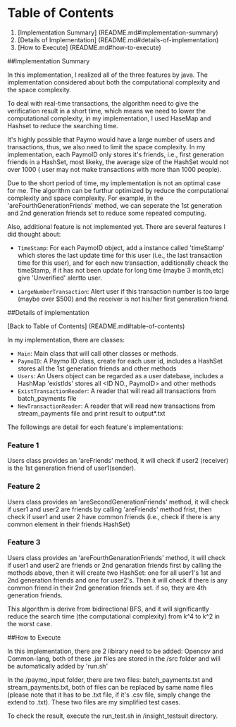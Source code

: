 # Table of Contents

1. [Implementation Summary] (README.md#implementation-summary)
2. [Details of Implementation] (README.md#details-of-implementation)
3. [How to Execute] (README.md#how-to-execute)


##Implementation Summary

In this implementation, I realized all of the three features by java. The implementation considered about both the computational complexity and the space complexity. 

To deal with real-time transactions, the algorithm need to give the verification result in a short time, which means we need to lower the computational complexity, in my implementation, I used HaseMap and Hashset to reduce the searching time.

It's highly possible that Paymo would have a large number of users and transactions, thus, we also need to limit the space complexity. In my implementation, each PaymoID only stores it's friends, i.e., first generation friends in a HashSet, most likeky, the average size of the HashSet would not over 1000 ( user may not make transactions with more than 1000 people). 

Due to the short period of time, my implementation is not an optimal case for me. The algorithm can be furthur optimized by reduce the computational complexity and space complexity. For example, in the 'areFourthGenerationFriends' method, we can seperate the 1st generation and 2nd generation friends set to reduce some repeated computing.

Also, additional feature is not implemented yet. There are several features I did thought about:

* `TimeStamp`: For each PaymoID object, add a instance called 'timeStamp' which stores the last update time for this user (i.e., the last transaction time for this user), and for each new transaction, additionally cheack the timeStamp, if it has not been update for long time (maybe 3 month,etc) give 'Unverified' alertto user.

* `LargeNumberTransaction`: Alert user if this transaction number is too large (maybe over $500) and the receiver is not his/her first generation friend.



##Details of implementation

[Back to Table of Contents] (README.md#table-of-contents)

In my implementation, there are  classes:

* `Main`: Main class that will call other classes or methods.
* `PaymoID`: A Paymo ID class, create for each user id, includes a HashSet stores all the 1st generation friends and other methods
* `Users`: An Users object can be regarded as a user datebase, includes a HashMap 'existIds' stores all <ID NO., PaymoID> and other methods
* `ExistTransactionReader`: A reader that will read all transactions from batch_payments file
* `NewTransactionReader`: A reader that will read new transactions from stream_payments file and print result to output*.txt

The followings are detail for each feature's implementations:
	
### Feature 1

Users class provides an 'areFriends' method, it will check if user2 (receiver) is the 1st generation friend of user1(sender).

### Feature 2

Users class provides an 'areSecondGenerationFriends' method, it will check if user1 and user2 are friends by calling 'areFriends' method frist, then check if user1 and user 2 have common friends (i.e., check if there is any common element in their friends HashSet)

### Feature 3

Users class provides an 'areFourthGenarationFriends' method, it will check if user1 and user2 are friends or 2nd genaration friends first by calling the mothods above, then it will create two HashSet: one for all user1's 1st and 2nd generation friends and one for user2's. Then it will check if there is any common friend in their 2nd generation friends set. if so, they are 4th generation friends.

This algorithm is derive from bidirectional BFS, and it will significantly reduce the search time (the computational complexity) from k^4 to k^2 in the worst case.

##How to Execute

In this implementation, there are 2 libirary need to be added: Opencsv and Common-lang, both of these .jar files are stored in the /src folder and will be automatically added by 'run.sh'

In the /paymo_input folder, there are two files: batch_payments.txt and stream_payments.txt, both of files can be replaced by same name files (please note that it has to be .txt file, if it's .csv file, simply change the extend to .txt). These two files are my simplified test cases.

To check the result, execute the run_test.sh in /insight_testsuit directory.


